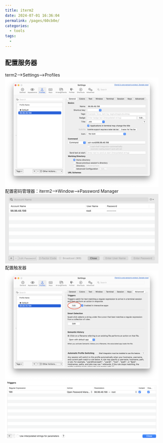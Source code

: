 ```yaml
---
title: iterm2
date: 2024-07-01 16:36:04
permalink: /pages/60cb0e/
categories:
  - tools
tags:
  - 
---
```

## 配置服务器
term2—>Settings—>Profiles
![server](https://raw.githubusercontent.com/okurumio/mypic/main/pic/202407011645692.png)
配置密码管理器：iterm2—>Window—>Password Manager
![passwd](https://raw.githubusercontent.com/okurumio/mypic/main/pic/202407011647707.png)
配置触发器
![trigger1](https://raw.githubusercontent.com/okurumio/mypic/main/pic/202407011650834.png)
![trigger2](https://raw.githubusercontent.com/okurumio/mypic/main/pic/202407011650599.png)